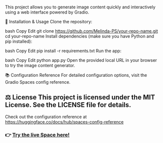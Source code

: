 This project allows you to generate image content quickly and interactively using a web interface powered by Gradio.

🔧 Installation & Usage
Clone the repository:

bash
Copy
Edit
git clone https://github.com/Melinda-PS/your-repo-name.git
cd your-repo-name
Install dependencies (make sure you have Python and pip installed):

bash
Copy
Edit
pip install -r requirements.txt
Run the app:

bash
Copy
Edit
python app.py
Open the provided local URL in your browser to try the image content generator.


📚 Configuration Reference
For detailed configuration options, visit the Gradio Spaces config reference.

⚖️ License
This project is licensed under the MIT License. See the LICENSE file for details.
---

Check out the configuration reference at https://huggingface.co/docs/hub/spaces-config-reference

### 👉 [Try the live Space here!](https://huggingface.co/spaces/leo11000/content)
